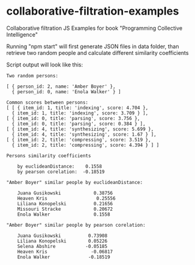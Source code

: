 # collaborative-filtration-examples
Collaborative filtration JS Examples for book "Programming Collective Intelligence"

Running "npm start" will first generate JSON files in data folder, than retrieve two random people and calculate different similarity coefficients

Script output will look like this:

    Two random persons:
 
    [ { person_id: 2, name: 'Amber Boyer' },
      { person_id: 0, name: 'Enola Walker' } ]

    Common scores between persons:
    [ [ { item_id: 1, title: 'indexing', score: 4.704 },
      { item_id: 1, title: 'indexing', score: 3.709 } ],
    [ { item_id: 0, title: 'parsing', score: 3.756 },
      { item_id: 0, title: 'parsing', score: 0.384 } ],
    [ { item_id: 4, title: 'synthesizing', score: 5.699 },
      { item_id: 4, title: 'synthesizing', score: 1.67 } ],
    [ { item_id: 2, title: 'compressing', score: 3.519 },
      { item_id: 2, title: 'compressing', score: 4.394 } ] ]

    Persons similarity coefficients 

	    by euclideanDistance:    0.1558
	    by pearson corelation:  -0.18519

    "Amber Boyer" similar people by euclideanDistance: 

	    Juana Gusikowski  	 	 	0.38756
	    Heaven Kris  	 	 	     0.25556
	    Liliana Konopelski  	 	0.21656
	    Missouri Stracke  	 	 	0.20672
	    Enola Walker  	 	 	    0.1558

    "Amber Boyer" similar people by pearson corelation: 

    	Juana Gusikowski          0.73908
	    Liliana Konopelski  	  0.05226
	    Selena Abshire  	 	 -0.05185
	    Heaven Kris  	 	 	   -0.06817
	    Enola Walker  	 	 	  -0.18519
